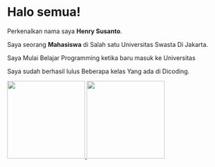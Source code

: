 # Halo semua! 

Perkenalkan nama saya **Henry Susanto**.

Saya seorang **Mahasiswa** di Salah satu Universitas Swasta Di Jakarta.

Saya Mulai Belajar Programming ketika baru masuk ke Universitas

Saya sudah berhasil lulus Beberapa kelas Yang ada di Dicoding. 


<p align="left">
<a href="https://github.com/HenrySusanto/HenrySusanto">
  <img height="180em" src="https://github-readme-stats-eight-theta.vercel.app/api?username=gilangadhan&show_icons=true&theme=algolia&include_all_commits=true&count_private=true"/>
  <img height="180em" src="https://github-readme-stats-eight-theta.vercel.app/api/top-langs/?username=gilangadhan&layout=compact&langs_count=8&theme=algolia"/>
</a>
</p>


